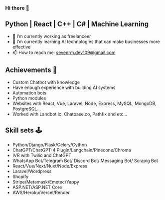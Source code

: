 ### Hi there 👋
## Python | React | C++ | C# | Machine Learning
- 🔭 I’m currently working as freelanceer
- 🌱 I’m currently learning AI technologies that can make businesses more effective
- 📫 How to reach me: sevenrm.dev109@gmail.com

## Achievements 🏅
- Custom Chatbot with knowledge
- Have enough experience with building AI systems
- Automation bots
- Python modules
- Websites with React, Vue, Laravel, Node, Express, MySQL, MongoDB, PostgreSQL...
- Worked with Landbot.io, Chatbase.co, Pathfix and etc...

## Skill sets 🕹
- Python/Django/Flask/Celery/Cython
- ChatGPT/ChatGPT-4 Plugin/Langchain/Pinecone/Chroma
- IVR with Twilio and ChatGPT
- WhatsApp Bot/Telegram Bot/ Discord Bot/ Messaging Bot/ Scrapig Bot
- React/Vue/Next/Nuxt/Node/Express
- Laravel/Wordpress
- Shopify
- Stripe/Metamask/Emetec/Yappy
- ASP.NET/ASP.NET Core
- AWS/Heroku/Vercel/Render

<!---
sevenrm/sevenrm is a ✨ special ✨ repository because its `README.md` (this file) appears on your GitHub profile.
You can click the Preview link to take a look at your changes.
--->
